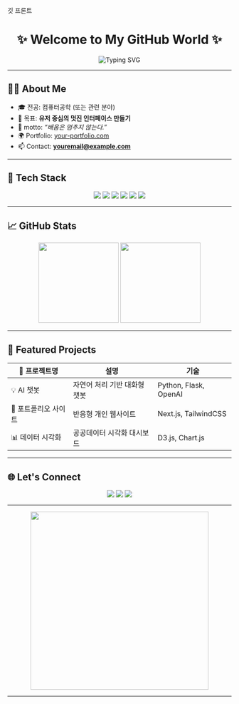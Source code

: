 깃 프론트
<!-- README.md -->
<h1 align="center">✨ Welcome to My GitHub World ✨</h1>
<p align="center">
  <img src="https://readme-typing-svg.demolab.com?font=Fira+Code&size=24&pause=1000&center=true&vCenter=true&width=435&lines=Hi+there!+I'm+jinwooyim+👋;Frontend+Developer+%F0%9F%92%BB;Lifelong+Learner+📚;Welcome+to+my+page!+💡" alt="Typing SVG" />
</p>

---

## 🧑‍💻 About Me

- 🎓 전공: 컴퓨터공학 (또는 관련 분야)
- 🌈 목표: **유저 중심의 멋진 인터페이스 만들기**
- 💬 motto: _“배움은 멈추지 않는다.”_
- 🌍 Portfolio: [your-portfolio.com](https://your-portfolio.com)
- 📫 Contact: **youremail@example.com**

---

## 🚀 Tech Stack

<p align="center">
  <img src="https://img.shields.io/badge/HTML-E34F26?style=flat&logo=html5&logoColor=white"/>
  <img src="https://img.shields.io/badge/CSS-1572B6?style=flat&logo=css3&logoColor=white"/>
  <img src="https://img.shields.io/badge/JavaScript-F7DF1E?style=flat&logo=javascript&logoColor=black"/>
  <img src="https://img.shields.io/badge/React-61DAFB?style=flat&logo=react&logoColor=black"/>
  <img src="https://img.shields.io/badge/Node.js-339933?style=flat&logo=nodedotjs&logoColor=white"/>
  <img src="https://img.shields.io/badge/Python-3776AB?style=flat&logo=python&logoColor=white"/>
</p>

---

## 📈 GitHub Stats

<p align="center">
  <img src="https://github-readme-stats.vercel.app/api?username=yourusername&show_icons=true&theme=tokyonight" height="180"/>
  <img src="https://github-readme-stats.vercel.app/api/top-langs/?username=yourusername&layout=compact&theme=tokyonight" height="180"/>
</p>

---

## 💎 Featured Projects

| 💼 프로젝트명 | 설명 | 기술 |
|--------------|------|------|
| 💡 AI 챗봇 | 자연어 처리 기반 대화형 챗봇 | Python, Flask, OpenAI |
| 📱 포트폴리오 사이트 | 반응형 개인 웹사이트 | Next.js, TailwindCSS |
| 📊 데이터 시각화 | 공공데이터 시각화 대시보드 | D3.js, Chart.js |

---

## 🌐 Let's Connect

<p align="center">
  <a href="https://linkedin.com/in/yourname"><img src="https://img.shields.io/badge/LinkedIn-blue?logo=linkedin&style=for-the-badge" /></a>
  <a href="mailto:youremail@example.com"><img src="https://img.shields.io/badge/Gmail-D14836?logo=gmail&style=for-the-badge" /></a>
  <a href="https://yourblog.com"><img src="https://img.shields.io/badge/Blog-Visit%20Blog-orange?style=for-the-badge&logo=blogger" /></a>
</p>

---

<p align="center">
  <img src="https://media.giphy.com/media/qgQUggAC3Pfv687qPC/giphy.gif" width="400" />
</p>

---
